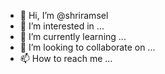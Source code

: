 - 👋 Hi, I’m @shriramsel
- 👀 I’m interested in ...
- 🌱 I’m currently learning ...
- 💞️ I’m looking to collaborate on ...
- 📫 How to reach me ...

<!---
shriramsel/shriramsel is a ✨ special ✨ repository because its `README.md` (this file) appears on your GitHub profile.
You can click the Preview link to take a look at your changes.
--->
